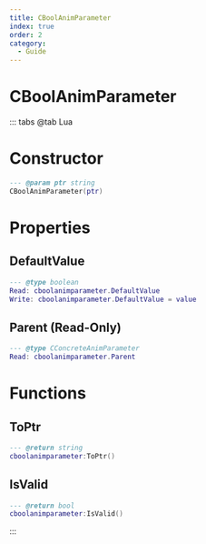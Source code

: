 ```yaml
---
title: CBoolAnimParameter
index: true
order: 2
category:
  - Guide
---
```


# CBoolAnimParameter

::: tabs
@tab Lua
# Constructor
```lua
--- @param ptr string
CBoolAnimParameter(ptr)
```
# Properties
## DefaultValue 
```lua
--- @type boolean
Read: cboolanimparameter.DefaultValue
Write: cboolanimparameter.DefaultValue = value
```
## Parent (Read-Only)
```lua
--- @type CConcreteAnimParameter
Read: cboolanimparameter.Parent
```
# Functions
## ToPtr
```lua
--- @return string
cboolanimparameter:ToPtr()
```
## IsValid
```lua
--- @return bool
cboolanimparameter:IsValid()
```

:::